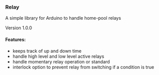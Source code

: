 ### Relay
A simple library for Arduino to handle home-pool relays

Version 1.0.0

#### Features: 

* keeps track of up and down time
* handle high level and low level active relays
* handle momentary relay operation or standard
* interlock option to prevent relay from switching if a condition is true 
